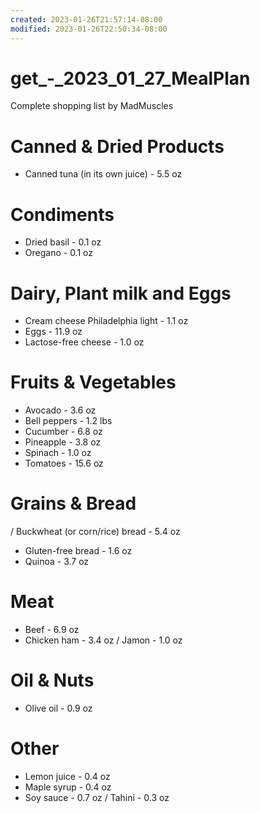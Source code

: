 ```yaml
---
created: 2023-01-26T21:57:14-08:00
modified: 2023-01-26T22:50:34-08:00
---
```


# get_-_2023_01_27_MealPlan

Complete shopping list by MadMuscles

# Canned & Dried Products
- Canned tuna (in its own juice) - 5.5 oz

# Condiments
- Dried basil - 0.1 oz
- Oregano - 0.1 oz

# Dairy, Plant milk and Eggs
- Cream cheese Philadelphia light - 1.1 oz
- Eggs - 11.9 oz
- Lactose-free cheese - 1.0 oz

# Fruits & Vegetables
- Avocado - 3.6 oz
- Bell peppers - 1.2 lbs
- Cucumber - 6.8 oz
- Pineapple - 3.8 oz
- Spinach - 1.0 oz
- Tomatoes - 15.6 oz

# Grains & Bread
/ Buckwheat (or corn/rice) bread - 5.4 oz
- Gluten-free bread - 1.6 oz
- Quinoa - 3.7 oz

# Meat
- Beef - 6.9 oz
- Chicken ham - 3.4 oz
/ Jamon - 1.0 oz

# Oil & Nuts
- Olive oil - 0.9 oz

# Other
- Lemon juice - 0.4 oz
- Maple syrup - 0.4 oz
- Soy sauce - 0.7 oz
/ Tahini - 0.3 oz
